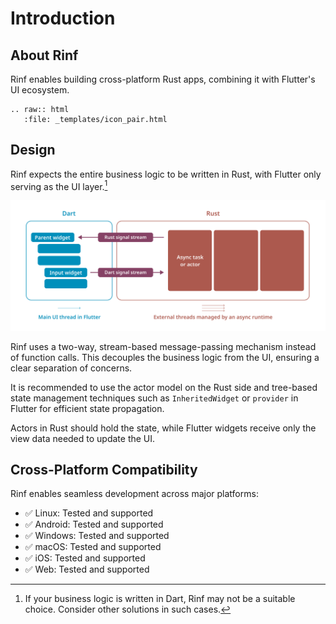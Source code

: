 # Introduction

## About Rinf

Rinf enables building cross-platform Rust apps, combining it with Flutter's UI ecosystem.

```{eval-rst}
.. raw:: html
   :file: _templates/icon_pair.html
```

## Design

Rinf expects the entire business logic to be written in Rust, with Flutter only serving as the UI layer.[^1]

[^1]: If your business logic is written in Dart, Rinf may not be a suitable choice. Consider other solutions in such cases.

![Rinf design](_static/rinf_design.png)

Rinf uses a two-way, stream-based message-passing mechanism instead of function calls. This decouples the business logic from the UI, ensuring a clear separation of concerns.

It is recommended to use the actor model on the Rust side and tree-based state management techniques such as `InheritedWidget` or `provider` in Flutter for efficient state propagation.

Actors in Rust should hold the state, while Flutter widgets receive only the view data needed to update the UI.

## Cross-Platform Compatibility

Rinf enables seamless development across major platforms:

- ✅ Linux: Tested and supported
- ✅ Android: Tested and supported
- ✅ Windows: Tested and supported
- ✅ macOS: Tested and supported
- ✅ iOS: Tested and supported
- ✅ Web: Tested and supported
